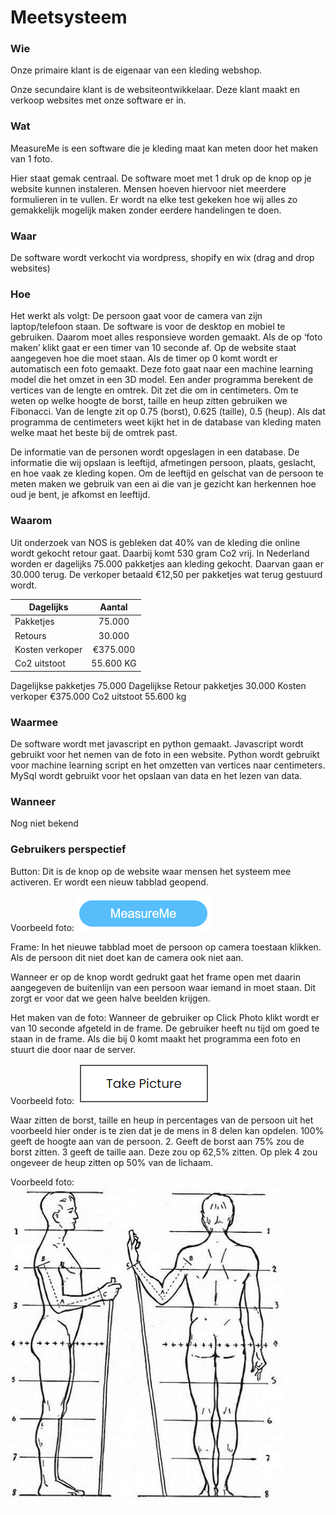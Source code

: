 # Meetsysteem

### Wie 
Onze primaire klant is de eigenaar van een kleding webshop. 

Onze secundaire klant is de websiteontwikkelaar. Deze klant maakt en verkoop websites met onze software er in. 

### Wat 
MeasureMe is een software die je kleding maat kan meten door het maken van 1 foto. 

Hier staat gemak centraal. De software moet met 1 druk op de knop op je website kunnen instaleren. Mensen hoeven hiervoor niet meerdere formulieren in te vullen. Er wordt na elke test gekeken hoe wij alles zo gemakkelijk mogelijk maken zonder eerdere handelingen te doen. 

### Waar
De software wordt verkocht via wordpress, shopify en wix (drag and drop websites)

### Hoe
Het werkt als volgt: 
De persoon gaat voor de camera van zijn laptop/telefoon staan. De software is voor de desktop en mobiel te gebruiken. Daarom moet alles responsieve worden gemaakt. Als de op ‘foto maken’ klikt gaat er een timer van 10 seconde af. Op de website staat aangegeven hoe die moet staan. Als de timer op 0 komt wordt er automatisch een foto gemaakt. Deze foto gaat naar een machine learning model die het omzet in een 3D model. Een ander programma berekent de vertices van de lengte en omtrek. Dit zet die om in centimeters. Om te weten op welke hoogte de borst, taille en heup zitten gebruiken we Fibonacci. Van de lengte zit op 0.75 (borst), 0.625 (taille), 0.5 (heup). Als dat programma de centimeters weet kijkt het in de database van kleding maten welke maat het beste bij de omtrek past. 

De informatie van de personen wordt opgeslagen in een database. De informatie die wij opslaan is leeftijd, afmetingen persoon, plaats, geslacht, en hoe vaak ze kleding kopen. Om de leeftijd en gelschat van de persoon te meten maken we gebruik van een ai die van je gezicht kan herkennen hoe oud je bent, je afkomst en leeftijd. 

### Waarom
Uit onderzoek van NOS is gebleken dat 40% van de kleding die online wordt gekocht retour gaat. Daarbij komt 530 gram Co2 vrij. In Nederland worden er dagelijks 75.000 pakketjes aan kleding gekocht. Daarvan gaan er 30.000 terug. De verkoper betaald €12,50 per pakketjes wat terug gestuurd wordt.

| Dagelijks        | Aantal           | 
| ------------- |:-------------:| 
| Pakketjes    | 75.000| 
| Retours     | 30.000  |   
| Kosten verkoper | €375.000    |   
| Co2 uitstoot| 55.600 KG      |


Dagelijkse pakketjes 	75.000
Dagelijkse Retour pakketjes	30.000
Kosten verkoper	€375.000
Co2 uitstoot	55.600 kg

### Waarmee
De software wordt met javascript en python gemaakt. Javascript wordt gebruikt voor het nemen van de foto in een website. Python wordt gebruikt voor machine learning script en het omzetten van vertices naar centimeters. MySql wordt gebruikt voor het opslaan van data en het lezen van data. 

### Wanneer 
Nog niet bekend


### Gebruikers perspectief 
Button:
Dit is de knop op de website waar mensen het systeem mee activeren. Er wordt een nieuw tabblad geopend.

Voorbeeld foto: 
![alt text](https://github.com/Daan9898/Meetsysteem/blob/main/Img/MeasureMe%20button.PNG "Logo Title Text 1")

Frame:
In het nieuwe tabblad moet de persoon op camera toestaan klikken. Als de persoon dit niet doet kan de camera ook niet aan.

Wanneer er op de knop wordt gedrukt gaat het frame open met daarin aangegeven de buitenlijn van een persoon waar iemand in moet staan. Dit zorgt er voor dat we geen halve beelden krijgen. 

Het maken van de foto:
Wanneer de gebruiker op Click Photo klikt wordt er van 10 seconde afgeteld in de frame. De gebruiker heeft nu tijd om goed te staan in de frame. Als die bij 0 komt maakt het programma een foto en stuurt die door naar de server. 


Voorbeeld foto: 
![alt text](https://github.com/Daan9898/Meetsysteem/blob/main/Img/Take%20picture%20button.PNG "Logo Title Text 1")


Waar zitten de borst, taille en heup in percentages van de persoon
uit het voorbeeld hier onder is te zien dat je de mens in 8 delen kan opdelen. 100% geeft de hoogte aan van de persoon. 2.  Geeft de borst aan 75% zou de borst zitten. 3 geeft de taille aan. Deze zou op 62,5% zitten. Op plek 4 zou ongeveer de heup zitten op 50% van de lichaam.

Voorbeeld foto: 
![alt text](https://github.com/Daan9898/Meetsysteem/blob/main/Img/Fibbonaci%20man%20indeling.PNG "Logo Title Text 1")







